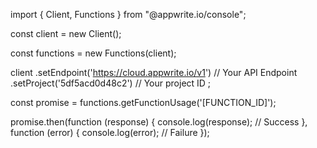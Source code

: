import { Client, Functions } from "@appwrite.io/console";

const client = new Client();

const functions = new Functions(client);

client
    .setEndpoint('https://cloud.appwrite.io/v1') // Your API Endpoint
    .setProject('5df5acd0d48c2') // Your project ID
;

const promise = functions.getFunctionUsage('[FUNCTION_ID]');

promise.then(function (response) {
    console.log(response); // Success
}, function (error) {
    console.log(error); // Failure
});